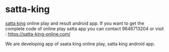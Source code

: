 # satta-king
<a href="https://satta-king-online.com/" rel="dofollow">satta king</a> online play and result android app.
If you want to get the complete code of online play satta app
you can contact 9646713204
or visit  : https://satta-king-online.com/

We are developing app of saata king online play, satta king android app.
